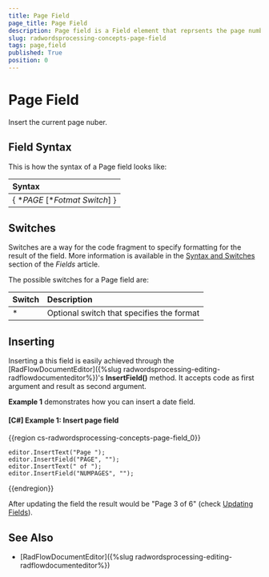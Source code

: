 ```yaml
---
title: Page Field
page_title: Page Field
description: Page field is a Field element that reprsents the page number.
slug: radwordsprocessing-concepts-page-field
tags: page,field
published: True
position: 0
---
```


# Page Field

Insert the current page nuber. 

## Field Syntax

This is how the syntax of a Page field looks like:

| Syntax   |
| :---     	 |
| { **PAGE* [\*_Fotmat Switch_] } |    


## Switches

Switches are a way for the code fragment to specify formatting for the result of the field. More information is available in the [Syntax and Switches](https://docs.telerik.com/devtools/document-processing/libraries/radwordsprocessing/concepts/fields/fields#syntax-and-switches) section of the _Fields_ article.

The possible switches for a Page field are:

| Switch                 | Description                                                   |
| :---                   | :---                                                          |
| \* | Optional switch that specifies the format |

## Inserting

Inserting a this field is easily achieved through the [RadFlowDocumentEditor]({%slug radwordsprocessing-editing-radflowdocumenteditor%})'s __InsertField()__ method. It accepts code as first argument and result as second argument.

__Example 1__ demonstrates how you can insert a date field.
        

#### __[C#] Example 1: Insert page field__

{{region cs-radwordsprocessing-concepts-page-field_0}}

	editor.InsertText("Page ");
	editor.InsertField("PAGE", "");
	editor.InsertText(" of ");
	editor.InsertField("NUMPAGES", "");

{{endregion}}


After updating the field the result would be "Page 3 of 6" (check [Updating Fields](https://docs.telerik.com/devtools/document-processing/libraries/radwordsprocessing/concepts/fields/fields#updating-fields)).

## See Also 

* [RadFlowDocumentEditor]({%slug radwordsprocessing-editing-radflowdocumenteditor%})

